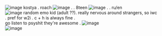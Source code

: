 ![image](https://64.media.tumblr.com/cfccb2aaf087f420e297c571a85e0f98/b8239e5165ed80ef-80/s2048x3072/86c5836ee6d89d6dd1723284fcb551b2b1b2881c.pnj)
kostya . roach ![image](https://64.media.tumblr.com/06c74f8c7c2d8c45b26ff31694d66a90/1a6c7b4fec6eeb21-fb/s75x75_c1/f45b351215110122c080c74a3e30a611b93add63.gifv) . . 8teen ![image](https://64.media.tumblr.com/c931b594ca01706edb6683bf9c6460b3/1a6c7b4fec6eeb21-05/s75x75_c1/6c35902a74100c58c1cef49adf567ecbd083a34a.gifv) . . ru/en
</br>
![image](https://64.media.tumblr.com/63c757e4fa21910ae63a543c54e25f26/1a6c7b4fec6eeb21-5a/s75x75_c1/eb1fe4cd20544978ff82caa25665316a8e525373.gifv) random emo kid (adult ??). really nervous around strangers, so iwc . pref for w2i . c + h is always fine .
</br>
go listen to psyshit they're awesome . ![image](https://web.archive.org/web/20060414150618im_/http://img50.imageshack.us/img50/7640/psyshit1nj.gif)
</br>
![image](https://64.media.tumblr.com/6c598f6b58dd46b62b00c4267f7aaa73/b8239e5165ed80ef-4b/s2048x3072/28c8f0e9e5229d761f8c8f201e12629a5fde005c.png)
